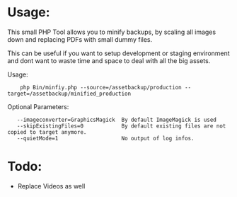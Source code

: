 Usage:
=======

This small PHP Tool allows you to minify backups, by scaling all images down and replacing PDFs with small dummy files.

This can be useful if you want to setup development or staging environment and dont want to waste time and space to deal with all the big assets.

Usage:

```
    php Bin/minfiy.php --source=/assetbackup/production --target=/assetbackup/minified_production
```

Optional Parameters:

```
   --imageconverter=GraphicsMagick  By default ImageMagick is used
   --skipExistingFiles=0	        By default existing files are not copied to target anymore.
   --quietMode=1			        No output of log infos.
```

Todo:
=======
* Replace Videos as well

